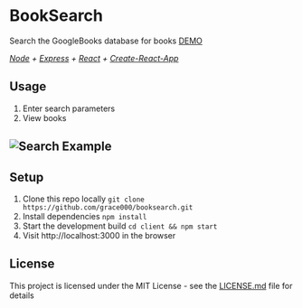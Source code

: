 # BookSearch

Search the GoogleBooks database for books [DEMO](https://tiffs-booksearch.herokuapp.com/)

_[Node][2] + [Express][3] + [React][5] + [Create-React-App][4]_

## Usage 

1. Enter search parameters
2. View books

![Search Example](https://user-images.githubusercontent.com/21062007/47058351-55cd2580-d18a-11e8-9231-a9c822ce1f0f.png)
---

## Setup

1. Clone this repo locally `git clone https://github.com/grace000/booksearch.git`
2. Install dependencies `npm install`
3. Start the development build `cd client && npm start`
4. Visit http://localhost:3000 in the browser

## License

This project is licensed under the MIT License - see the [LICENSE.md](LICENSE.md) file for details

[2]: https://nodejs.org/en/about/
[3]: https://expressjs.com/en/4x/api.html
[4]: https://github.com/facebook/create-react-app
[5]: https://reactjs.org/
